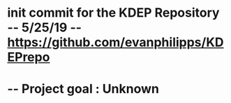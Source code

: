 # init commit for the KDEP Repository -- 5/25/19 -- https://github.com/evanphilipps/KDEPrepo
# -- Project goal : Unknown
